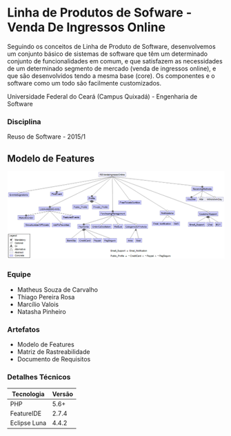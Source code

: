 # Linha de Produtos de Sofware - Venda De Ingressos Online
Seguindo os conceitos de Linha de Produto de Software, desenvolvemos um conjunto básico de sistemas de software que têm um determinado conjunto de funcionalidades em comum, e que satisfazem as necessidades de um determinado segmento de mercado (venda de ingressos online), e que são desenvolvidos tendo a mesma base (core).
Os componentes e o software como um todo são facilmente customizados.

Universidade Federal do Ceará (Campus Quixadá) - Engenharia de Software

### Disciplina
Reuso de Software - 2015/1

## Modelo de Features
![alt tag](https://raw.githubusercontent.com/kamihouse/UFC-ES-RS_LinhaDeProdutoDeSofware_VendaDeIngressos/master/_documentos/modelo_features_v1.1.png)

### Equipe
- Matheus Souza de Carvalho
- Thiago Pereira Rosa
- Marcílio Valois
- Natasha Pinheiro

### Artefatos
- Modelo de Features
- Matriz de Rastreabilidade
- Documento de Requisitos

### Detalhes Técnicos

|Tecnologia     |Versão |
|---------------|-------|
|PHP            |5.6+   |
|FeatureIDE     |2.7.4  |
|Eclipse Luna   |4.4.2  |